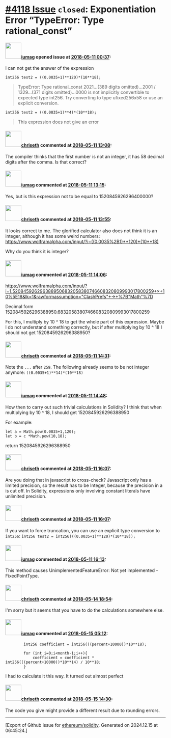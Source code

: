 # [\#4118 Issue](https://github.com/ethereum/solidity/issues/4118) `closed`: Exponentiation Error “TypeError: Type rational_const”

#### <img src="https://avatars.githubusercontent.com/u/18318738?v=4" width="50">[iumag](https://github.com/iumag) opened issue at [2018-05-11 00:37](https://github.com/ethereum/solidity/issues/4118):

I can not get the answer of the expression

`int256 test2 = ((0.0035+1)**120)*(10**18);`

> TypeError: Type rational_const 2021...(389 digits omitted)...2001 / 1329...(371 digits omitted)...0000 is not implicitly convertible to expected type int256. Try converting to type ufixed256x58 or use an explicit conversion.

`int256 test2 = ((0.0035+1)**4)*(10**18);`

> This expression does not give an error

#### <img src="https://avatars.githubusercontent.com/u/9073706?v=4" width="50">[chriseth](https://github.com/chriseth) commented at [2018-05-11 13:08](https://github.com/ethereum/solidity/issues/4118#issuecomment-388358337):

The compiler thinks that the first number is not an integer, it has 58 decimal digits after the comma. Is that correct?

#### <img src="https://avatars.githubusercontent.com/u/18318738?v=4" width="50">[iumag](https://github.com/iumag) commented at [2018-05-11 13:15](https://github.com/ethereum/solidity/issues/4118#issuecomment-388360184):

Yes, but is this expression not to be equal to 1520845926296400000?

#### <img src="https://avatars.githubusercontent.com/u/9073706?v=4" width="50">[chriseth](https://github.com/chriseth) commented at [2018-05-11 13:55](https://github.com/ethereum/solidity/issues/4118#issuecomment-388370804):

It looks correct to me. The glorified calculator also does not think it is an integer, although it has some weird numbers: https://www.wolframalpha.com/input/?i=((0.0035%2B1)**120)*(10**18)

Why do you think it is integer?

#### <img src="https://avatars.githubusercontent.com/u/18318738?v=4" width="50">[iumag](https://github.com/iumag) commented at [2018-05-11 14:06](https://github.com/ethereum/solidity/issues/4118#issuecomment-388373939):

https://www.wolframalpha.com/input/?i=1.5208459262963889506832058380746608320809993017800259+×+10%5E18&lk=1&rawformassumption="ClashPrefs"+->+%7B"Math"%7D

Decimal form 1520845926296388950.6832058380746608320809993017800259

For this, I multiply by 10 ^ 18 to get the whole part of this expression. Maybe I do not understand something correctly, but if after multiplying by 10 ^ 18 I should not get 1520845926296388950?

#### <img src="https://avatars.githubusercontent.com/u/9073706?v=4" width="50">[chriseth](https://github.com/chriseth) commented at [2018-05-11 14:31](https://github.com/ethereum/solidity/issues/4118#issuecomment-388381134):

Note the `...` after `259`. The following already seems to be not integer anymore: `((0.0035+1)**14)*(10**18)`

#### <img src="https://avatars.githubusercontent.com/u/18318738?v=4" width="50">[iumag](https://github.com/iumag) commented at [2018-05-11 14:48](https://github.com/ethereum/solidity/issues/4118#issuecomment-388386312):

How then to carry out such trivial calculations in Solidity?
I think that when multiplying by 10 ^ 18, I should get 1520845926296388950

For example: 

```
let a = Math.pow(0.0035+1,120);
let b = c *Math.pow(10,18);
```

return 1520845926296388950

#### <img src="https://avatars.githubusercontent.com/u/9073706?v=4" width="50">[chriseth](https://github.com/chriseth) commented at [2018-05-11 16:07](https://github.com/ethereum/solidity/issues/4118#issuecomment-388409155):

Are you doing that in javascript to cross-check? Javascript only has a limited precision, so the result has to be Integer, because the precision in a is cut off. In Solidity, expressions only involving constant literals have unlimited precision.

#### <img src="https://avatars.githubusercontent.com/u/9073706?v=4" width="50">[chriseth](https://github.com/chriseth) commented at [2018-05-11 16:07](https://github.com/ethereum/solidity/issues/4118#issuecomment-388409328):

If you want to force truncation, you can use an explicit type conversion to `int256`: `int256 test2 = int256(((0.0035+1)**120)*(10**18));`

#### <img src="https://avatars.githubusercontent.com/u/18318738?v=4" width="50">[iumag](https://github.com/iumag) commented at [2018-05-11 16:13](https://github.com/ethereum/solidity/issues/4118#issuecomment-388410989):

This method causes UnimplementedFeatureError: Not yet implemented - FixedPointType.

#### <img src="https://avatars.githubusercontent.com/u/9073706?v=4" width="50">[chriseth](https://github.com/chriseth) commented at [2018-05-14 18:54](https://github.com/ethereum/solidity/issues/4118#issuecomment-388924680):

I'm sorry but it seems that you have to do the calculations somewhere else.

#### <img src="https://avatars.githubusercontent.com/u/18318738?v=4" width="50">[iumag](https://github.com/iumag) commented at [2018-05-15 05:12](https://github.com/ethereum/solidity/issues/4118#issuecomment-389044757):

```
        int256 coefficient = int256(((percent+10000))*10**18);
    
        for (int i=0;i<month-1;i++){
            coefficient = coefficient * int256(((percent+10000))*10**14) / 10**18;
        }

```

I had to calculate it this way. It turned out almost perfect

#### <img src="https://avatars.githubusercontent.com/u/9073706?v=4" width="50">[chriseth](https://github.com/chriseth) commented at [2018-05-15 14:30](https://github.com/ethereum/solidity/issues/4118#issuecomment-389188024):

The code you give might provide a different result due to rounding errors.


-------------------------------------------------------------------------------



[Export of Github issue for [ethereum/solidity](https://github.com/ethereum/solidity). Generated on 2024.12.15 at 06:45:24.]
